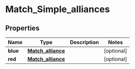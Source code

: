 
# Match_Simple_alliances

## Properties
Name | Type | Description | Notes
------------ | ------------- | ------------- | -------------
**blue** | [**Match_alliance**](Match_alliance.md) |  |  [optional]
**red** | [**Match_alliance**](Match_alliance.md) |  |  [optional]



